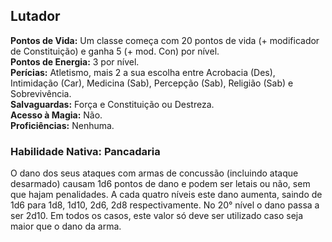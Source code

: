 ## Lutador <a id="lutador"></a>

**Pontos de Vida:** Um classe começa com 20 pontos de vida (+ modificador de Constituição) e ganha 5 (+ mod. Con) por nível.</br>
**Pontos de Energia:** 3 por nível.</br>
**Perícias:** Atletismo, mais 2 a sua escolha entre Acrobacia (Des), Intimidação (Car), Medicina (Sab), Percepção (Sab), Religião (Sab) e Sobrevivência.</br>
**Salvaguardas:** Força e Constituição ou Destreza.</br>
**Acesso à Magia:** Não.</br>
**Proficiências:** Nenhuma.</br>

### Habilidade Nativa: Pancadaria
O dano dos seus ataques com armas de concussão (incluindo ataque desarmado) causam 1d6 pontos de dano e podem ser letais ou não, sem que hajam penalidades. A cada quatro níveis este dano aumenta, saindo de 1d6 para 1d8, 1d10, 2d6, 2d8 respectivamente. No 20° nível o dano passa a ser 2d10. Em todos os casos, este valor só deve ser utilizado caso seja maior que o dano da arma.